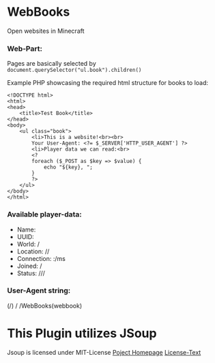 # WebBooks
Open websites in Minecraft

### Web-Part:

Pages are basically selected by `document.querySelector("ul.book").children()`

Example PHP showcasing the required html structure for books to load:
```
<!DOCTYPE html>
<html>
<head>
	<title>Test Book</title>
</head>
<body>
	<ul class="book">
		<li>This is a website!<br><br>
		Your User-Agent: <?= $_SERVER['HTTP_USER_AGENT'] ?>
		<li>Player data we can read:<br>
		<?
		foreach ($_POST as $key => $value) {
			echo "${key}, ";
		}
		?>
	</ul>
</body>
</html>
```

### Available player-data:

* Name: <PlayerName>
* UUID: <PlayerUUID>
* World: <WorldName>/<WorldUUID>
* Location: <X>/<Y>/<Z>
* Connection: <IP>:<Port>/<Latency>ms
* Joined: <LastJoined>/<FirstJoined>
* Status: <Health>/<FoodLevel>/<Level>/<GameMode>

### User-Agent string:

<MinecraftName>(<ExecutionType>/<Type>) <MinecraftVersion>/<SpongeName> <SpongeVersion>/WebBooks(webbook) <WebBooksVersion>

# This Plugin utilizes JSoup
Jsoup is licensed under MIT-License
[Poject Homepage](https://jsoup.org/) [License-Text](https://jsoup.org/license)